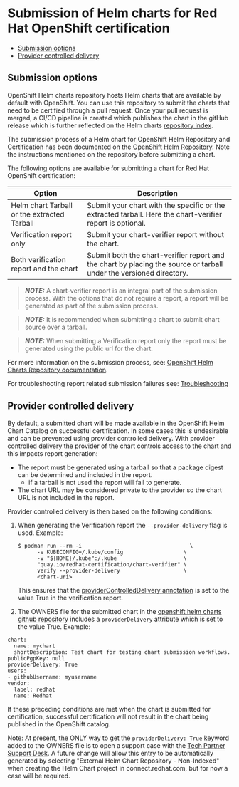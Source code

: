 
# Submission of Helm charts for Red Hat OpenShift certification
 - [Submission options](#submission-options)
 - [Provider controlled delivery](#provider-controlled-delivery)

## Submission options

OpenShift Helm charts repository hosts Helm charts that are available by default with OpenShift. You can use this repository to submit the charts that need to be certified through a pull request. Once your pull request is merged, a CI/CD pipeline is created which publishes the chart in the gitHub release which is further reflected on the Helm charts [repository index](http://charts.openshift.io/).

The submission process of a Helm chart for OpenShift Helm Repository and Certification has been documented on the [OpenShift Helm Repository](https://github.com/openshift-helm-charts/charts). Note the instructions mentioned on the repository before submitting a chart.

The following options are available for submitting a chart for Red Hat OpenShift certification: 

| Option                                       | Description                                                                                                             |
|----------------------------------------------|-------------------------------------------------------------------------------------------------------------------------|
| Helm chart Tarball or the extracted Tarball  | Submit your chart with the specific or the extracted tarball. Here the chart-verifier report is optional.             |
| Verification report only                     | Submit your chart-verifier report without the chart.                                                                |
| Both verification report and the chart       | Submit both the chart-verifier report and the chart by placing the source or tarball under the versioned directory. |

> **_NOTE:_**  A chart-verifier report is an integral part of the submission process. With the options that do not require a report, a report will be generated as part of the submission process.

> **_NOTE:_**  It is recommended when submitting a chart to submit chart source over a tarball. 

> **_NOTE:_**  When submitting a Verification report only the report must be generated using the public url for the chart. 

For more information on the submission process, see: [OpenShift Helm Charts Repository documentation](https://github.com/openshift-helm-charts/charts/blob/main/docs/README.md).

For troubleshooting report related submission failures see: [Troubleshooting](./helm-chart-troubleshooting.md)

## Provider controlled delivery

By default, a submitted chart will be made available in the OpenShift Helm Chart Catalog on successful certification. In some cases this is undesirable and can be prevented using provider controlled delivery. With provider controlled delivery the provider of the chart controls access to the chart and this impacts report generation:

- The report must be generated using a tarball so that a package digest can be determined and included in the report.
  - if a tarball is not used the report will fail to generate.
- The chart URL may be considered private to the provider so the chart URL is not included in the report.

Provider controlled delivery is then based on the following conditions: 

1. When generating the Verification report the ```--provider-delivery``` flag is used.
   Example:
    ```
    $ podman run --rm -i                                  \
          -e KUBECONFIG=/.kube/config                   \
          -v "${HOME}/.kube":/.kube                     \
          "quay.io/redhat-certification/chart-verifier" \
          verify --provider-delivery                    \
          <chart-uri>
    ```
    This ensures that the [providerControlledDelivery annotation](helm-chart-annotations.md#providerControlledDelivery) is set to the value True in the verification report.

1. The OWNERS file for the submitted chart in the [openshift helm charts github repository](https://github.com/openshift-helm-charts/charts) includes a ```providerDelivery``` attribute which is set to the value True. 
   Example:
```
chart:
  name: mychart
  shortDescription: Test chart for testing chart submission workflows.
publicPgpKey: null
providerDelivery: True
users:
- githubUsername: myusername
vendor:
  label: redhat
  name: Redhat
```

If these preceding conditions are met when the chart is submitted for certification, successful certification will not result in the chart being published in the OpenShift catalog.

Note: At present, the ONLY way to get the `providerDelivery: True` keyword added to the OWNERS file is to open a support case with the [Tech Partner Support Desk]([https://connect.redhat.com/support/technology-partner/#/).  A future change will allow this entry to be automatically generated by selecting "External Helm Chart Repository - Non-Indexed" when creating the Helm Chart project in connect.redhat.com, but for now a case will be required.
